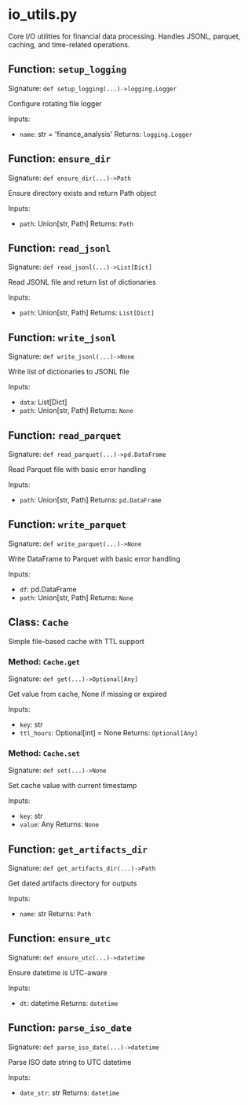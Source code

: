 # io_utils.py

Core I/O utilities for financial data processing.
Handles JSONL, parquet, caching, and time-related operations.

## Function: `setup_logging`

Signature: `def setup_logging(...)->logging.Logger`

Configure rotating file logger

Inputs:
- `name`: str = 'finance_analysis'
Returns: `logging.Logger`

## Function: `ensure_dir`

Signature: `def ensure_dir(...)->Path`

Ensure directory exists and return Path object

Inputs:
- `path`: Union[str, Path]
Returns: `Path`

## Function: `read_jsonl`

Signature: `def read_jsonl(...)->List[Dict]`

Read JSONL file and return list of dictionaries

Inputs:
- `path`: Union[str, Path]
Returns: `List[Dict]`

## Function: `write_jsonl`

Signature: `def write_jsonl(...)->None`

Write list of dictionaries to JSONL file

Inputs:
- `data`: List[Dict]
- `path`: Union[str, Path]
Returns: `None`

## Function: `read_parquet`

Signature: `def read_parquet(...)->pd.DataFrame`

Read Parquet file with basic error handling

Inputs:
- `path`: Union[str, Path]
Returns: `pd.DataFrame`

## Function: `write_parquet`

Signature: `def write_parquet(...)->None`

Write DataFrame to Parquet with basic error handling

Inputs:
- `df`: pd.DataFrame
- `path`: Union[str, Path]
Returns: `None`

## Class: `Cache`

Simple file-based cache with TTL support

### Method: `Cache.get`

Signature: `def get(...)->Optional[Any]`

Get value from cache, None if missing or expired

Inputs:
- `key`: str
- `ttl_hours`: Optional[int] = None
Returns: `Optional[Any]`

### Method: `Cache.set`

Signature: `def set(...)->None`

Set cache value with current timestamp

Inputs:
- `key`: str
- `value`: Any
Returns: `None`

## Function: `get_artifacts_dir`

Signature: `def get_artifacts_dir(...)->Path`

Get dated artifacts directory for outputs

Inputs:
- `name`: str
Returns: `Path`

## Function: `ensure_utc`

Signature: `def ensure_utc(...)->datetime`

Ensure datetime is UTC-aware

Inputs:
- `dt`: datetime
Returns: `datetime`

## Function: `parse_iso_date`

Signature: `def parse_iso_date(...)->datetime`

Parse ISO date string to UTC datetime

Inputs:
- `date_str`: str
Returns: `datetime`
